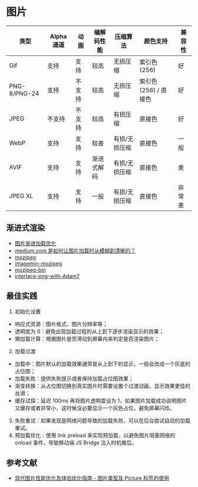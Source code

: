 # 图片

| 类型 | Alpha 通道 | 动画 | 编解码性能 | 压缩算法 | 颜色支持 | 兼容性 |
| --- | --- | --- | --- | --- | --- | --- |
| Gif | 支持 | 支持 | 较高 | 无损压缩 | 索引色(256) | 好 |
| PNG-8/PNG-24 | 支持 | 不支持 | 较高 | 无损压缩 | 索引色(256) / 直接色 | 好 |
| JPEG | 不支持 | 不支持 | 较高 | 有损压缩 | 直接色 | 好 |
| WebP | 支持 | 支持 | 较差 | 有损/无损压缩 | 直接色 | 一般 |
| AVIF | 支持 | 支持 | 渐进式解码 | 有损/无损压缩 | 直接色 | 差 |
| JPEG XL | 支持 | 支持 | 一般 | 有损/无损压缩 | 直接色 | 非常差 |

## 渐进式渲染

- [图片渐进加载优化](https://juejin.cn/post/7016317182766383141)
- [medium.com 是如何让图片加载时从模糊到清晰的？](https://www.zhihu.com/question/40757342)
- [mozjpeg](https://github.com/mozilla/mozjpeg)
- [imagemin-mozjpeg](https://github.com/imagemin/imagemin-mozjpeg)
- [mozjpeg-bin](https://github.com/imagemin/mozjpeg-bin)
- [interlace-png-with-Adam7](https://github.com/chenzeze/interlace-png-with-Adam7)

## 最佳实践

1. 初始化设置

  - 响应式资源：图片格式、图片分辨率等；
  - 透明度为 0：避免出现加载过程的从上到下逐步渲染显示的效果；
  - 懒加载计算：根据图片是否滑动到屏幕内来判定是否渲染图片；

2. 加载过渡

  - 加载中：图片默认的加载效果通常是从上到下的显示，一般会改成一个灰底的占位图；
  - 加载失败：提供失败提示或者保持加载占位图效果；
  - 渐变转换：从占位图切换到真实图片时需要设置个过渡动画，显示效果更佳的丝滑；
  - 缓存试探：延迟 100ms 再将图片透明度设为 1，如果图片加载成功说明图片又缓存或者非常小，这时候没必要显示一个灰色占位，避免屏幕闪烁。

3. 失败重试：如果发现是网络问题导致的加载失败，可以在后台尝试自动的加载重试。
4. 预加载优化：使用 link preload 来实现预加载，以避免图片阻塞网络的 onload 事件，导致移动端 JS Bridge 注入时机推后。

## 参考文献

- [现代图片性能优化及体验优化指南 - 图片类型及 Picture 标签的使用](https://juejin.cn/post/7198182873366888509)
